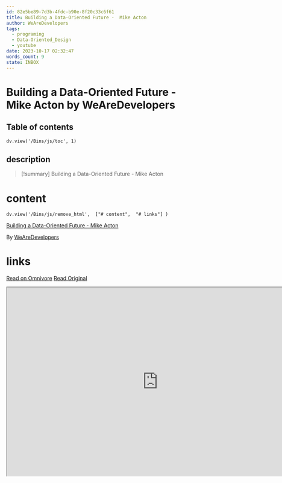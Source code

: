 ```yaml
---
id: 82e5be89-7d3b-4fdc-b90e-8f20c33c6f61
title: Building a Data-Oriented Future -  Mike Acton
author: WeAreDevelopers
tags:
  - programing
  - Data-Oriented_Design
  - youtube
date: 2023-10-17 02:32:47
words_count: 9
state: INBOX
---
```


# Building a Data-Oriented Future -  Mike Acton by WeAreDevelopers
## Table of contents
```dataviewjs 
dv.view('/Bins/js/toc', 1) 
```


## description
>[!summary] 
> Building a Data-Oriented Future -  Mike Acton


# content
```dataviewjs 
dv.view('/Bins/js/remove_html',  ["# content",  "# links"] ) 
```
[Building a Data-Oriented Future - Mike Acton](https://www.youtube.com/watch?v=u8B3j8rqYMw)

By [WeAreDevelopers](https://www.youtube.com/@%5Fwearedevs)



# links
[Read on Omnivore](https://omnivore.app/me/building-a-data-oriented-future-mike-acton-18b3ad5bcdd)
[Read Original](https://www.youtube.com/watch?v=u8B3j8rqYMw)

<iframe src="https://www.youtube.com/watch?v=u8B3j8rqYMw"  width="800" height="500"></iframe>
